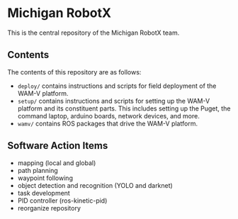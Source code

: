 # Michigan RobotX
This is the central repository of the Michigan RobotX team.

## Contents
The contents of this repository are as follows:
* `deploy/` contains instructions and scripts for field deployment of the WAM-V platform.
* `setup/` contains instructions and scripts for setting up the WAM-V platform and its constituent parts. This includes setting up the Puget, the command laptop, arduino boards, network devices, and more.
* `wamv/` contains ROS packages that drive the WAM-V platform.

## Software Action Items
- mapping (local and global)
- path planning
- waypoint following
- object detection and recognition (YOLO and darknet)
- task development
- PID controller (ros-kinetic-pid)
- reorganize repository
